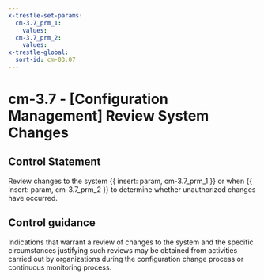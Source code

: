 ```yaml
---
x-trestle-set-params:
  cm-3.7_prm_1:
    values:
  cm-3.7_prm_2:
    values:
x-trestle-global:
  sort-id: cm-03.07
---
```


# cm-3.7 - \[Configuration Management\] Review System Changes

## Control Statement

Review changes to the system {{ insert: param, cm-3.7_prm_1 }} or when {{ insert: param, cm-3.7_prm_2 }} to determine whether unauthorized changes have occurred.

## Control guidance

Indications that warrant a review of changes to the system and the specific circumstances justifying such reviews may be obtained from activities carried out by organizations during the configuration change process or continuous monitoring process.
